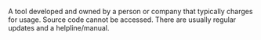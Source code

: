 A tool developed and owned by a person or company that typically charges for usage. Source code cannot be accessed. There are usually regular updates and a helpline/manual.